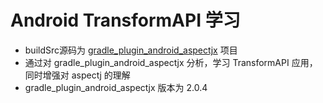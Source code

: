 # Android TransformAPI 学习

- buildSrc源码为 [gradle_plugin_android_aspectjx](https://github.com/HujiangTechnology/gradle_plugin_android_aspectjx) 项目
- 通过对 gradle_plugin_android_aspectjx 分析，学习 TransformAPI 应用，同时增强对 aspectj 的理解
- gradle_plugin_android_aspectjx 版本为 2.0.4
